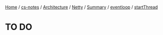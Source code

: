 [Home](https://mengxianbin.github.io) /
[cs-notes](https://mengxianbin.github.io/cs-notes/site) /
[Architecture](https://mengxianbin.github.io/cs-notes/site/Architecture) /
[Netty](https://mengxianbin.github.io/cs-notes/site/Architecture/Netty) /
[Summary](https://mengxianbin.github.io/cs-notes/site/Architecture/Netty/Summary) /
[eventloop](https://mengxianbin.github.io/cs-notes/site/Architecture/Netty/Summary/eventloop) /
[startThread](https://mengxianbin.github.io/cs-notes/site/Architecture/Netty/Summary/eventloop/startThread)

# TO DO
